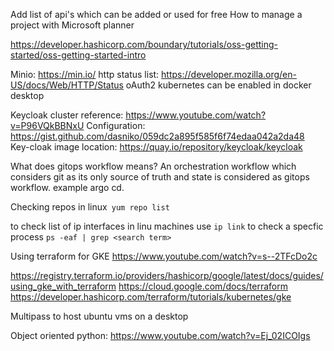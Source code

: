 Add list of api's which can be added or used for free
How to manage a project with Microsoft planner

https://developer.hashicorp.com/boundary/tutorials/oss-getting-started/oss-getting-started-intro

Minio: https://min.io/
http status list: https://developer.mozilla.org/en-US/docs/Web/HTTP/Status
oAuth2 
kubernetes can be enabled in docker desktop

Keycloak cluster reference:
https://www.youtube.com/watch?v=P96VQkBBNxU
Configuration: https://gist.github.com/dasniko/059dc2a895f585f6f74edaa042a2da48
Key-cloak image location: https://quay.io/repository/keycloak/keycloak

What does gitops workflow  means?
An orchestration workflow which considers git as its only source of truth and state is considered as gitops workflow. example argo cd.

Checking repos in linux` yum repo list`

to check list of ip interfaces in linu machines use `ip link`
to check a specfic process `ps -eaf | grep <search term>`

Using terraform for GKE
https://www.youtube.com/watch?v=s--2TFcDo2c

https://registry.terraform.io/providers/hashicorp/google/latest/docs/guides/using_gke_with_terraform
https://cloud.google.com/docs/terraform
https://developer.hashicorp.com/terraform/tutorials/kubernetes/gke

Multipass
to host ubuntu vms on a desktop

Object oriented python:
https://www.youtube.com/watch?v=Ej_02ICOIgs
